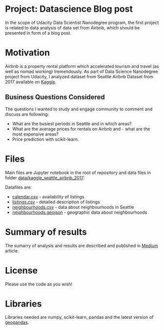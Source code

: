 # Project: Datascience Blog post
In the scope of Udacity Data Scientist Nanodegree program, the first project is related to data analysis of data set from Airbnb, which should be presented in form of a blog post.

# Motivation
Airbnb is a property rental platform which accelerated tourism and travel (as well as nomad working) tremendously. As part of Data Science Nanodegree project from Udacity, I analyzed dataset from Seattle Airbnb Dataset from 2017 available on [Kaggle](https://www.kaggle.com/airbnb/seattle/data).

## Business Questions Considered

The questions I wanted to study and engage community to comment and discuss are following:
- What are the busiest periods in Seattle and in which areas?
- What are the average prices for rentals on Airbnb and - what are the most expensive areas?
- Price prediction with scikit-learn.

# Files
Main files are Jupyter notebook in the root of repository and data files in folder [data/kaggle_seattle_airbnb_2017](./data/kaggle_seattle_airbnb_2017). 

Datafiles are:
- [calendar.csv](./data/kaggle_seattle_airbnb_2017/calendar.csv) - availability of listings
- [listings.csv](./data/kaggle_seattle_airbnb_2017/listings.csv) - detailed description of listings
- [neighbourhoods.csv](./data/kaggle_seattle_airbnb_2017/neighbourhoods.csv) - data about neighbourhoods in Seattle
- [neighbourhoods.geojson](./data/kaggle_seattle_airbnb_2017/neighbourhoods.geojson) - geographic data about neighbourhoods

# Summary of results
The sumarry of analysis and results are described and published in [Medium](https://medium.com/@nikoladjor/udacity-data-science-nanodegree-analysis-of-seattle-airbnb-dataset-3c3d31b07d76) article.

# License
Please use the code as you wish!

# Libraries
Libraries needed are numpy, scikit-learn, pandas and the latest version of [geopandas](https://geopandas.org/en/stable/).